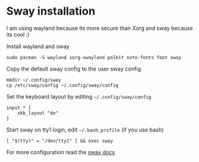 # Sway installation
I am using wayland because its more secure than Xorg and sway because its cool :)

Install wayland and sway

```shell
sudo pacman -S wayland xorg-xwayland polkit noto-fonts foot sway
```

Copy the default sway config to the user sway config
```shell
mkdir ~/.config/sway
cp /etc/sway/config ~/.config/sway/config
```

Set the keyboard layout by editing `~/.config/sway/config`
```shell
input * {
    xkb_layout "de"
}
```

Start sway on tty1 login, edit `~/.bash_profile` (if you use bash)
```shell
[ "$(tty)" = "/dev/tty1" ] && exec sway
```


For more configuration read the [sway docs](https://github.com/swaywm/sway/wiki)
